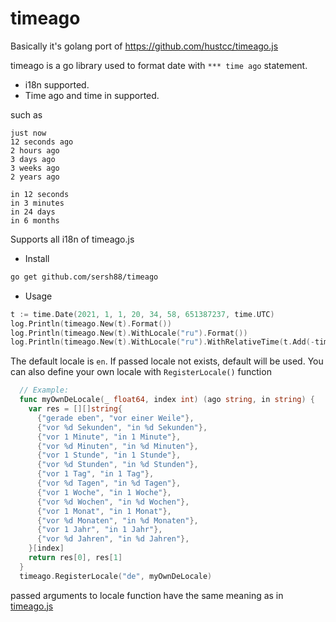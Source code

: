 # timeago
Basically it's golang port of https://github.com/hustcc/timeago.js

timeago is a go library used to format date with `*** time ago` statement.
- i18n supported.
- Time ago and time in supported.

such as 

```plain
just now
12 seconds ago
2 hours ago
3 days ago
3 weeks ago
2 years ago

in 12 seconds
in 3 minutes
in 24 days
in 6 months
```


Supports all i18n of timeago.js
 
- Install

```bash
go get github.com/sersh88/timeago
```
- Usage

```go
t := time.Date(2021, 1, 1, 20, 34, 58, 651387237, time.UTC)
log.Println(timeago.New(t).Format())
log.Println(timeago.New(t).WithLocale("ru").Format())
log.Println(timeago.New(t).WithLocale("ru").WithRelativeTime(t.Add(-time.Hour*24)).Format())
```

The default locale is `en`. If passed locale not exists, default will be used.
You can also define your own locale with `RegisterLocale()` function
```go
  // Example:
  func myOwnDeLocale(_ float64, index int) (ago string, in string) {
    var res = [][]string{
      {"gerade eben", "vor einer Weile"},
      {"vor %d Sekunden", "in %d Sekunden"},
      {"vor 1 Minute", "in 1 Minute"},
      {"vor %d Minuten", "in %d Minuten"},
      {"vor 1 Stunde", "in 1 Stunde"},
      {"vor %d Stunden", "in %d Stunden"},
      {"vor 1 Tag", "in 1 Tag"},
      {"vor %d Tagen", "in %d Tagen"},
      {"vor 1 Woche", "in 1 Woche"},
      {"vor %d Wochen", "in %d Wochen"},
      {"vor 1 Monat", "in 1 Monat"},
      {"vor %d Monaten", "in %d Monaten"},
      {"vor 1 Jahr", "in 1 Jahr"},
      {"vor %d Jahren", "in %d Jahren"},
    }[index]
    return res[0], res[1]
  }
  timeago.RegisterLocale("de", myOwnDeLocale)
```
passed arguments to locale function have the same meaning as in [timeago.js](https://timeago.org/)
